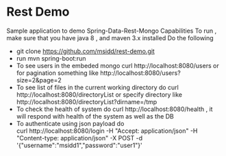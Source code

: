 # Rest Demo
Sample application to demo Spring-Data-Rest-Mongo Capabilities
To run , make sure that you have java 8 , and maven 3.x installed
Do the following
* git clone https://github.com/msidd/rest-demo.git
*  run  mvn spring-boot:run
*  To see users in the embeded mongo curl http://localhost:8080/users  or for pagination  something like http://localhost:8080/users?size=2&page=2
*  To see list of files in the current working directory do curl http://localhost:8080/directoryList or specify directory like http://localhost:8080/directoryList?dirname=/tmp
*  To check the health of system do curl http://localhost:8080/health , it will respond with health of the system as well as the DB
* To authenticate using json payload do  
curl http://localhost:8080/login -H "Accept: application/json" -H "Content-type: application/json" -X POST -d '{"username":"msidd1","password":"user1"}'
